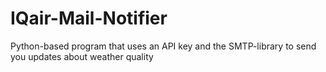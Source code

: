 # IQair-Mail-Notifier
Python-based program that uses an API key and the SMTP-library to send you updates about weather quality
